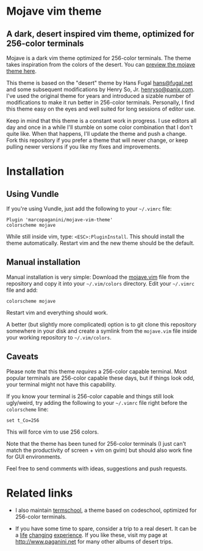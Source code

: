 # Mojave vim theme
## A dark, desert inspired vim theme, optimized for 256-color terminals

Mojave is a dark vim theme optimized for 256-color terminals. The theme takes inspiration from the colors of the desert. You can [preview the mojave theme here](http://vimcolors.com/387/mojave/dark).

This theme is based on the "desert" theme by Hans Fugal <hans@fugal.net> and some subsequent modifications by Henry So, Jr. <henryso@panix.com>.  I've used the original theme for years and introduced a sizable number of modifications to make it run better in 256-color terminals. Personally, I find this theme easy on the eyes and well suited for long sessions of editor use.

Keep in mind that this theme is a constant work in progress. I use editors all day and once in a while I'll stumble on some color combination that I don't quite like. When that happens, I'll update the theme and push a change. Fork this repository if you prefer a theme that will never change, or keep pulling newer versions if you like my fixes and improvements.

# Installation

## Using Vundle

If you're using Vundle, just add the following to your `~/.vimrc` file:

```VimL
Plugin 'marcopaganini/mojave-vim-theme'
colorscheme mojave
```

While still inside vim, type: `<ESC>:PluginInstall`. This should install the theme automatically. Restart vim and the new theme should be the default.

## Manual installation

Manual installation is very simple: Download the [mojave.vim](https://github.com/marcopaganini/mojave-vim-theme/blob/master/colors/mojave.vim) file from the repository and copy it into your `~/.vim/colors` directory. Edit your `~/.vimrc` file and add:

```VimL
colorscheme mojave
```
Restart vim and everything should work.

A better (but slightly more complicated) option is to git clone this repository somewhere in your disk and create a symlink from the `mojave.vim` file inside your working repository to `~/.vim/colors`.

## Caveats

Please note that this theme *requires* a 256-color capable terminal. Most popular terminals are 256-color capable these days, but if things look odd, your terminal might not have this capability.

If you know your terminal is 256-color capable and things still look ugly/weird, try adding the following to your `~/.vimrc` file right before the `colorscheme` line:

```VimL
set t_Co=256                                                                                        
```

This will force vim to use 256 colors.

Note that the theme has been tuned for 256-color terminals (I just can't match the productivity of screen + vim on gvim) but should also work fine for GUI environments.

Feel free to send comments with ideas, suggestions and push requests.

# Related links

* I also maintain [termschool](http://github.com/marcopaganini/termschool-vim-theme), a theme based on codeschool, optimized for 256-color terminals.

* If you have some time to spare, consider a trip to a real desert. It can be a [life](https://goo.gl/StMiB7) [changing](https://goo.gl/QEvm1U) [experience](https://goo.gl/toc5QX). If you like these, visit my page at http://www.paganini.net for many other albums of desert trips.
